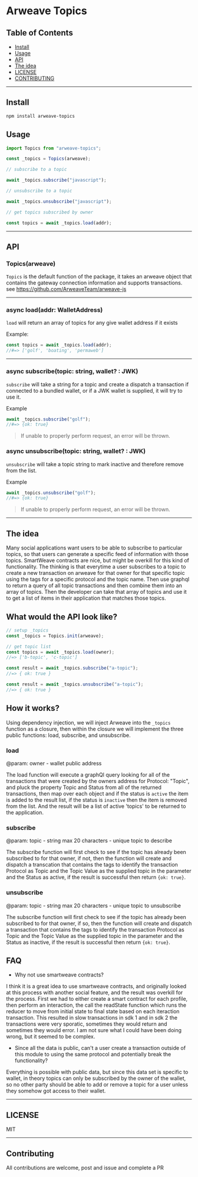 # Arweave Topics

## Table of Contents

- [Install](#install)
- [Usage](#usage)
- [API](#api)
- [The idea](#the-idea)
- [LICENSE](#license)
- [CONTRIBUTING](#contributing)

---

## Install

```sh
npm install arweave-topics
```

## Usage

```js
import Topics from "arweave-topics";

const _topics = Topics(arweave);

// subscribe to a topic

await _topics.subscribe("javascript");

// unsubscribe to a topic

await _topics.unsubscribe("javascript");

// get topics subscribed by owner

const topics = await _topics.load(addr);
```

---

## API

### Topics(arweave)

`Topics` is the default function of the package, it takes an arweave object that
contains the gateway connection information and supports transactions. see
https://github.com/ArweaveTeam/arweave-js

---

### async load(addr: WalletAddress)

`load` will return an array of topics for any give wallet address if it exists

Example:

```js
const topics = await _topics.load(addr);
//#=> ['golf', 'boating', 'permaweb']
```

---

### async subscribe(topic: string, wallet? : JWK)

`subscribe` will take a string for a topic and create a dispatch a transaction
if connected to a bundled wallet, or if a JWK wallet is supplied, it will try to
use it.

Example

```js
await _topics.subscribe("golf");
//#=> {ok: true}
```

> If unable to properly perform request, an error will be thrown.

### async unsubscribe(topic: string, wallet? : JWK)

`unsubscribe` will take a topic string to mark inactive and therefore remove
from the list.

Example

```js
await _topics.unsubscribe("golf");
//#=> {ok: true}
```

> If unable to properly perform request, an error will be thrown.

---

## The idea

Many social applications want users to be able to subscribe to particular
topics, so that users can generate a specific feed of information with those
topics. SmartWeave contracts are nice, but might be overkill for this kind of
functionality. The thinking is that everytime a user subscribes to a topic to
create a new transaction on arweave for that owner for that specific topic using
the tags for a specific protocol and the topic name. Then use graphql to return
a query of all topic transactions and then combine them into an array of topics.
Then the developer can take that array of topics and use it to get a list of
items in their application that matches those topics.

## What would the API look like?

```js
// setup _topics
const _topics = Topics.init(arweave);

// get topic list
const topics = await _topics.load(owner);
//=> ['b-topic', 'c-topic']

const result = await _topics.subscribe("a-topic");
//=> { ok: true }

const result = await _topics.unsubscribe("a-topic");
//=> { ok: true }
```

## How it works?

Using dependency injection, we will inject Arweave into the `_topics` function
as a closure, then within the closure we will implement the three public
functions: load, subscribe, and unsubscribe.

### load

@param: owner - wallet public address

The load function will execute a graphQl query looking for all of the
transactions that were created by the owners address for Protocol: "Topic", and
pluck the property Topic and Status from all of the returned transactions, then
map over each object and if the status is `active` the item is added to the
result list, if the status is `inactive` then the item is removed from the list.
And the result will be a list of active 'topics' to be returned to the
application.

### subscribe

@param: topic - string max 20 characters - unique topic to describe

The subscribe function will first check to see if the topic has already been
subscribed to for that owner, if not, then the function will create and dispatch
a transcation that contains the tags to identify the transaction Protocol as
Topic and the Topic Value as the supplied topic in the parameter and the Status
as active, if the result is successful then return `{ok: true}`.

### unsubscribe

@param: topic - string max 20 characters - unique topic to unsubscribe

The subscribe function will first check to see if the topic has already been
subscribed to for that owner, if so, then the function will create and dispatch
a transaction that contains the tags to identify the transaction Protocol as
Topic and the Topic Value as the supplied topic in the parameter and the Status
as inactive, if the result is successful then return `{ok: true}`.

## FAQ

- Why not use smartweave contracts?

I think it is a great idea to use smartweave contracts, and originally looked at
this process with another social feature, and the result was overkill for the
process. First we had to either create a smart contract for each profile, then
perform an interaction, the call the readState function which runs the reducer
to move from initial state to final state based on each iteraction transaction.
This resulted in slow transactions in sdk 1 and in sdk 2 the transactions were
very sporatic, sometimes they would return and sometimes they would error. I am
not sure what I could have been doing wrong, but it seemed to be complex.

- Since all the data is public, can't a user create a transaction outside of
  this module to using the same protocol and potentially break the
  functionality?

Everything is possible with public data, but since this data set is specific to
wallet, in theory topics can only be subscribed by the owner of the wallet, so
no other party should be able to add or remove a topic for a user unless they
somehow got access to their wallet.

---

## LICENSE

MIT

---

## Contributing

All contributions are welcome, post and issue and complete a PR
